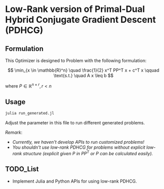 # Low-Rank version of Primal-Dual Hybrid Conjugate Gradient Descent (PDHCG)
## Formulation
This Optimizer is designed to Problem with the following formulation:

$$
    \min_{x \in \mathbb{R}^n} \quad  \frac{1}{2} x^T PP^T x + c^T x \qquad
\text{s.t.} \quad  A x \leq b
$$

where $P \in \mathbb{R}^{n\times r}, r<n$ 

## Usage
```julia
julia run_generated.jl
```
Adjust the parameter in this file to run different generated problems.

*Remark*:
  - *Currently, we haven't develop APIs to run customized problems!*
  - *You shouldn't use low-rank PDHCG for problems without explicit low-rank structure (explicit given $P$ in $PP^T$ or $P$ can be calculated easily).*

## TODO_List
- Implement Julia and Python APIs for using low-rank PDHCG.
